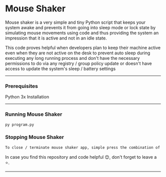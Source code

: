 # **Mouse Shaker**

Mouse shaker is a very simple and tiny Python script that keeps your system awake and prevents it from going into sleep mode or lock state by simulating mouse movements using code and thus providing the system an impression that it is active and not in an idle state.

This code proves helpful when developers plan to keep their machine active even when they are not active on the desk to prevent auto sleep during executing any long running process and don't have the necessary permissions to do via any registry / group policy update or doesn't have access to update the system's sleep / battery settings

---

### **Prerequisites**

Python 3x Installation

---

### **Running Mouse Shaker**

```python
py program.py
```

### **Stopping Mouse Shaker**

```sh
To close / terminate mouse shaker app, simple press the combination of Ctrl & C on the keyboard
```

In case you find this repository and code helpful :blush:, don't forget to leave a :star:.

---
